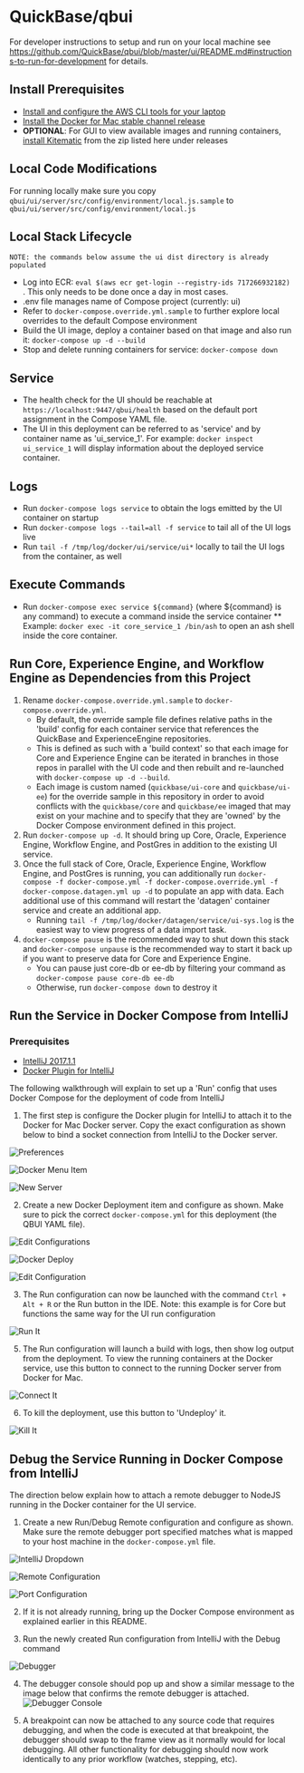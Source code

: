 # QuickBase/qbui

For developer instructions to setup and run on your local machine see <https://github.com/QuickBase/qbui/blob/master/ui/README.md#instructions-to-run-for-development> for details.

## Install Prerequisites
* [Install and configure the AWS CLI tools for your laptop](https://github.com/QuickBase/aws#getting-an-mfa-enabled-aws-account)
* [Install the Docker for Mac stable channel release](https://docs.docker.com/docker-for-mac/install/)
* __OPTIONAL__: For GUI to view available images and running containers, [install Kitematic](https://github.com/docker/kitematic/releases) from the zip listed here under releases

## Local Code Modifications
For running locally make sure you copy `qbui/ui/server/src/config/environment/local.js.sample` to `qbui/ui/server/src/config/environment/local.js`

## Local Stack Lifecycle
    NOTE: the commands below assume the ui dist directory is already populated
* Log into ECR: ```eval $(aws ecr get-login --registry-ids 717266932182)``` . This only needs to be done once a day in most cases.
* .env file manages name of Compose project (currently: ui)
* Refer to ```docker-compose.override.yml.sample``` to further explore local overrides to the default Compose environment
* Build the UI image, deploy a container based on that image and also run it: ```docker-compose up -d --build```
* Stop and delete running containers for service: ```docker-compose down```

## Service
* The health check for the UI should be reachable at ```https://localhost:9447/qbui/health``` based on the default port assignment in the Compose YAML file.
* The UI in this deployment can be referred to as 'service' and by container name as 'ui_service_1'. For example: ```docker inspect ui_service_1``` will display information about the deployed service container.

## Logs
* Run ```docker-compose logs service``` to obtain the logs emitted by the UI container on startup
* Run ```docker-compose logs --tail=all -f service``` to tail all of the UI logs live
* Run ```tail -f /tmp/log/docker/ui/service/ui*``` locally to tail the UI logs from the container, as well

## Execute Commands
* Run ```docker-compose exec service ${command}``` (where ${command} is any command) to execute a command inside the service container
** Example: ```docker exec -it core_service_1 /bin/ash``` to open an ash shell inside the core container.

## Run Core, Experience Engine, and Workflow Engine as Dependencies from this Project
1) Rename ```docker-compose.override.yml.sample``` to ```docker-compose.override.yml```. 
    * By default, the override sample file defines relative paths in the 'build' config for each container service that references the QuickBase and ExperienceEngine repositories.
    * This is defined as such with a 'build context' so that each image for Core and Experience Engine can be iterated in branches in those repos in parallel with the UI code and then rebuilt and re-launched with ```docker-compose up -d --build```.
    * Each image is custom named (```quickbase/ui-core``` and ```quickbase/ui-ee```) for the override sample in this repository in order to avoid conflicts with the
    ```quickbase/core``` and ```quickbase/ee``` imaged that may exist on your machine and to specify that they are 'owned' by the Docker Compose environment defined in this project.
2) Run ```docker-compose up -d```. It should bring up Core, Oracle, Experience Engine, Workflow Engine, and PostGres in addition to the existing UI service.
3) Once the full stack of Core, Oracle, Experience Engine, Workflow Engine, and PostGres is running, you can additionally run ```docker-compose -f docker-compose.yml -f docker-compose.override.yml -f docker-compose.datagen.yml up -d``` to populate an app with data. Each additional use of this command will restart the 'datagen' container service and create an additional app.
    * Running ```tail -f /tmp/log/docker/datagen/service/ui-sys.log``` is the easiest way to view progress of a data import task.
4) ```docker-compose pause``` is the recommended way to shut down this stack and ```docker-compose unpause``` is the recommended way to start it back up if you want to preserve data for Core and Experience Engine.
    * You can pause just core-db or ee-db by filtering your command as ```docker-compose pause core-db ee-db```
    * Otherwise, run ```docker-compose down``` to destroy it

## Run the Service in Docker Compose from IntelliJ
### Prerequisites
* [IntelliJ 2017.1.1](https://www.jetbrains.com/idea/download/)
* [Docker Plugin for IntelliJ](https://www.jetbrains.com/help/idea/2017.1/docker.html)

The following walkthrough will explain to set up a 'Run' config that uses Docker Compose for the deployment of code from IntelliJ
1) The first step is configure the Docker plugin for IntelliJ to attach it to the Docker for Mac Docker server. Copy the exact configuration as shown below to bind a socket connection from IntelliJ to the Docker server.

![Preferences](docs/images/01_configure_plugin.png)

![Docker Menu Item](docs/images/02_configure_plugin.png)

![New Server](docs/images/03_configure_plugin.png)

2) Create a new Docker Deployment item and configure as shown. Make sure to pick the correct ```docker-compose.yml```
for this deployment (the QBUI YAML file).

![Edit Configurations](docs/images/04_run_config.png)

![Docker Deploy](docs/images/05_run_config.png)

![Edit Configuration](docs/images/06_run_config.png)

3) The Run configuration can now be launched with the command ```Ctrl + Alt + R``` or the Run button in the IDE. Note: this example is for
Core but functions the same way for the UI run configuration

![Run It](docs/images/11_run_it.png)

5) The Run configuration will launch a build with logs, then show log output from the deployment. To view the running containers
at the Docker service, use this button to connect to the running Docker server from Docker for Mac.

![Connect It](docs/images/12_run_it.png)

6) To kill the deployment, use this button to 'Undeploy' it.

![Kill It](docs/images/13_run_it.png)

## Debug the Service Running in Docker Compose from IntelliJ
The direction below explain how to attach a remote debugger to NodeJS running in the Docker container for the UI service.

1) Create a new Run/Debug Remote configuration and configure as shown. Make sure the remote debugger port specified matches what is mapped to your host machine in the ```docker-compose.yml``` file.

![IntelliJ Dropdown](docs/images/debug_01.png)

![Remote Configuration](docs/images/debug_02.png)

![Port Configuration](docs/images/debug_03.png)

2) If it is not already running, bring up the Docker Compose environment as explained earlier in this README.

3) Run the newly created Run configuration from IntelliJ with the Debug command

![Debugger](docs/images/debug_04.png)

4) The debugger console should pop up and show a similar message to the image below that confirms the remote debugger
is attached.
![Debugger Console](docs/images/debug_06.png)

5) A breakpoint can now be attached to any source code that requires debugging, and when the code is executed at that
breakpoint, the debugger should swap to the frame view as it normally would for local debugging. All other functionality
for debugging should now work identically to any prior workflow (watches, stepping, etc).
